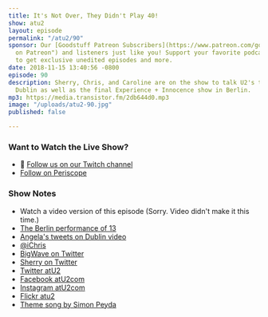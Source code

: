 ```yaml
---
title: It's Not Over, They Didn't Play 40!
show: atu2
layout: episode
permalink: "/atu2/90"
sponsor: Our [Goodstuff Patreon Subscribers](https://www.patreon.com/goodstuff "Goodstuff
  on Patreon") and listeners just like you! Support your favorite podcasts directly
  to get exclusive unedited episodes and more.
date: 2018-11-15 13:40:56 -0800
episode: 90
description: Sherry, Chris, and Caroline are on the show to talk U2's tour stops in
  Dublin as well as the final Experience + Innocence show in Berlin.
mp3: https://media.transistor.fm/2db644d0.mp3
image: "/uploads/atu2-90.jpg"
published: false

---
```

### Want to Watch the Live Show?

* 💙 [Follow us on our Twitch channel](https://www.twitch.tv/goodstuff_fm)
* [Follow on Periscope](https://www.periscope.tv/iChris)

### Show Notes

* Watch a video version of this episode (Sorry. Video didn't make it this time.)
* [The Berlin performance of 13](https://www.youtube.com/watch?v=gZFwvpBX9yE)
* [Angela's tweets on Dublin video](https://twitter.com/apancella/status/1062546788513693696)
* [@iChris](https://twitter.com/ichris)
* [BigWave on Twitter](https://twitter.com/_Bigwave_)
* [Sherry on Twitter](https://twitter.com/atu2comsherry)
* [Twitter atU2](https://twitter.com/atu2)
* [Facebook atU2com](https://www.facebook.com/atu2com)
* [Instagram atU2com](https://www.instagram.com/atu2com/)
* [Flickr atu2](https://www.flickr.com/photos/atu2com/)
* [Theme song by Simon Peyda](https://simonpeyda.wordpress.com/2016/04/06/how-to-dismantle-a-sirens-song-the-making-of-a-podcast-theme/)
